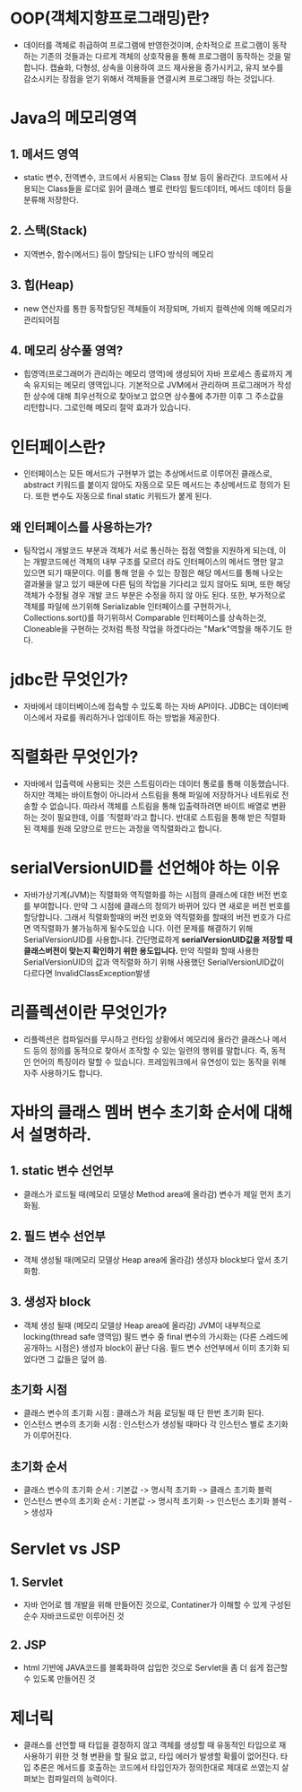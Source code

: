 # OOP(객체지향프로그래밍)란?
- 데이터를 객체로 취급하여 프로그램에 반영한것이며, 순차적으로 프로그램이 동작하는 기존의 것들과는 다르게 객체의
상호작용을 통해 프로그램이 동작하는 것을 말합니다. 캡슐화, 다형성, 상속을 이용하여 코드 재사용을 증가시키고, 유지
보수를 감소시키는 장점을 얻기 위해서 객체들을 연결시켜 프로그래밍 하는 것입니다.

# Java의 메모리영역
## 1. 메서드 영역
- static 변수, 전역변수, 코드에서 사용되는 Class 정보 등이 올라간다. 코드에서 사용되는 Class들을 로더로 읽어 클래스
별로 런타임 필드데이터, 메서드 데이터 등을 분류해 저장한다.
## 2. 스택(Stack)
- 지역변수, 함수(메서드) 등이 할당되는 LIFO 방식의 메모리
## 3. 힙(Heap)
- new 연산자를 통한 동작할당된 객체들이 저장되며, 가비지 컬렉션에 의해 메모리가 관리되어짐
## 4. 메모리 상수풀 영역?
- 힙영역(프로그래머가 관리하는 메모리 영역)에 생성되어 자바 프로세스 종료까지 계속 유지되는 메모리 영역입니다. 기본적으로
JVM에서 관리하며 프로그래머가 작성한 상수에 대해 최우선적으로 찾아보고 없으면 상수풀에 추가한 이후 그 주소값을 리턴합니다.
그로인해 메모리 절약 효과가 있습니다.

# 인터페이스란?
- 인터페이스는 모든 메서드가 구현부가 없는 추상메서드로 이루어진 클래스로, abstract 키워드를 붙이지 않아도 자동으로 모든
메서드는 추상메서드로 정의가 된다. 또한 변수도 자동으로 final static 키워드가 붙게 된다.
## 왜 인터페이스를 사용하는가?
- 팀작업시 개발코드 부분과 객체가 서로 통신하는 접점 역할을 지원하게 되는데, 이는 개발코드에선 객체의 내부 구조를 모르더
라도 인터페이스의 메서드 명만 알고 있으면 되기 때문이다. 이를 통해 얻을 수 있는 장점은 해당 메서드를 통해 나오는 결과물을 
알고 있기 때문에 다른 팀의 작업을 기다리고 있지 않아도 되며, 또한 해당 객체가 수정될 경우 개발 코드 부분은 수정을 하지 않
아도 된다. 또한, 부가적으로 객체를 파일에 쓰기위해 Serializable 인터페이스를 구현하거나, Collections.sort()를 하기위햐서
Comparable 인터페이스를 상속하는것, Cloneable을 구현하는 것처럼 특정 작업을 하겠다라는 "Mark"역할을 해주기도 한다.

# jdbc란 무엇인가?
- 자바에서 데이터베이스에 접속할 수 있도록 하는 자바 API이다. JDBC는 데이터베이스에서 자료를 쿼리하거나 업데이트 하는 방법을
제공한다.

# 직렬화란 무엇인가?
- 자바에서 입출력에 사용되는 것은 스트림이라는 데이터 통로를 통해 이동했습니다. 하지만 객체는 바이트형이 아니라서 스트림을 통해 
파일에 저장하거나 네트워로 전송할 수 없습니다. 따라서 객체를 스트림을 통해 입출력하려면 바이트 배열로 변환하는 것이 필요한데, 이를
'직렬화'라고 합니다. 반대로 스트림을 통해 받은 직렬화된 객체를 원래 모양으로 만드는 과정을 역직렬화라고 합니다.

# serialVersionUID를 선언해야 하는 이유
- 자바가상기계(JVM)는 직렬화와 역직렬화를 하는 시점의 클래스에 대한 버전 번호를 부여합니다. 만약 그 시점에 클래스의 정의가 바뀌어 있다
면 새로운 버전 번호를 할당합니다. 그래서 직렬화할때의 버전 번호와 역직렬화를 할때의 버전 번호가 다르면 역직렬화가 불가능하게 될수도있습
니다. 이런 문제를 해결하기 위해 SerialVersionUID를 사용합니다.
간단명료하게 **serialVersionUID값을 저장할 때 클래스버전이 맞는지 확인하기 위한 용도입니다.**
만약 직렬화 할때 사용한 SerialVersionUID의 값과 역직렬화 하기 위해 사용했던 SerialVersionUID값이 다르다면 InvalidClassException발생

# 리플렉션이란 무엇인가?
- 리플렉션은 컴파일러를 무시하고 런타임 상황에서 메모리에 올라간 클래스나 메서드 등의 정의를 동적으로 찾아서 조작할 수 있는 일련의 행위를
말합니다. 즉, 동적인 언어의 특징이라 말할 수 있습니다. 프레임워크에서 유연성이 있는 동작을 위해 자주 사용하기도 합니다.

# 자바의 클래스 멤버 변수 초기화 순서에 대해서 설명하라.
## 1. static 변수 선언부
- 클래스가 로드될 때(메모리 모델상 Method area에 올라감) 변수가 제일 먼저 초기화됨.
## 2. 필드 변수 선언부
- 객체 생성될 때(메모리 모델상 Heap area에 올라감) 생성자 block보다 앞서 초기화함.
## 3. 생성자 block
- 객체 생성 될때 (메모리 모델상 Heap area에 올라감) JVM이 내부적으로 locking(thread safe 영역임)
필드 변수 중 final 변수의 가시화는 (다른 스레드에 공개하느 시점은) 생성자 block이 끝난 다음. 
필드 변수 선언부에서 이미 초기화 되었다면 그 값들은 덮어 씀.
## 초기화 시점
- 클래스 변수의 초기화 시점 : 클래스가 처음 로딩될 때 단 한번 초기화 된다.
- 인스턴스 변수의 초기화 시점 : 인스턴스가 생성될 때마다 각 인스턴스 별로 초기화가 이루어진다.
## 초기화 순서
- 클래스 변수의 초기화 순서 : 기본값 -> 명시적 초기화 -> 클래스 초기화 블럭
- 인스턴스 변수의 초기화 순서 : 기본값 -> 명시적 초기화 -> 인스턴스 초기화 블럭 -> 생성자

# Servlet vs JSP
## 1. Servlet 
- 자바 언어로 웹 개발을 위해 만들어진 것으로, Contatiner가 이해할 수 있게 구성된 순수 자바코드로만 이루어진 것
## 2. JSP
- html 기반에 JAVA코드를 블록화하여 삽입한 것으로 Servlet을 좀 더 쉽게 접근할 수 있도록 만들어진 것

# 제너릭
- 클래스를 선언할 때  타입을 결정하지 않고 객체를 생성할 때 유동적인 타입으로 재사용하기 위한 것 형 변환을 할 필요
없고, 타입 에러가 발생할 확률이 없어진다.
타입 추론은 메서드를 호출하는 코드에서 타입인자가 정의한대로 제대로 쓰였는지 살펴보는 컴파일러의 능력이다.
